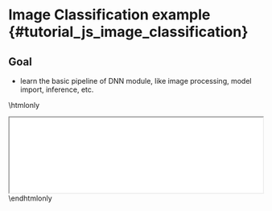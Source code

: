 Image Classification example {#tutorial_js_image_classification}
=======================================

Goal
----

- learn the basic pipeline of DNN module, like image processing, model import, inference, etc.

\htmlonly
<iframe src="../../js_image_classification.html" width="100%"
        onload="this.style.height=this.contentDocument.body.scrollHeight +'px';">
</iframe>
\endhtmlonly